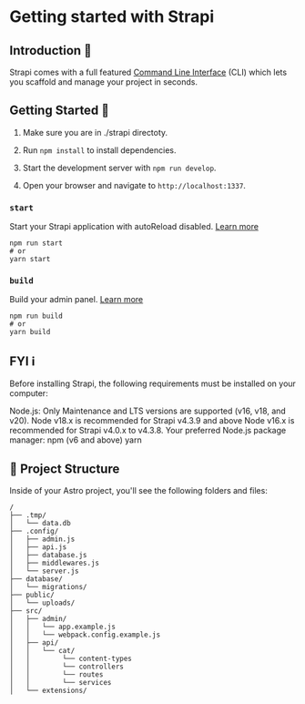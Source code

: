 # Getting started with Strapi

## Introduction 🚀

Strapi comes with a full featured [Command Line Interface](https://docs.strapi.io/dev-docs/cli) (CLI) which lets you scaffold and manage your project in seconds.

## Getting Started 🏁

1. Make sure you are in ./strapi directoty.

2. Run `npm install` to install dependencies.

3. Start the development server with `npm run develop`.

4. Open your browser and navigate to `http://localhost:1337`.

### `start`

Start your Strapi application with autoReload disabled. [Learn more](https://docs.strapi.io/dev-docs/cli#strapi-start)

```
npm run start
# or
yarn start
```

### `build`

Build your admin panel. [Learn more](https://docs.strapi.io/dev-docs/cli#strapi-build)

```
npm run build
# or
yarn build

```

## FYI ℹ️

Before installing Strapi, the following requirements must be installed on your computer:

Node.js: Only Maintenance and LTS versions are supported (v16, v18, and v20).
Node v18.x is recommended for Strapi v4.3.9 and above
Node v16.x is recommended for Strapi v4.0.x to v4.3.8.
Your preferred Node.js package manager:
npm (v6 and above)
yarn

## 🚀 Project Structure

Inside of your Astro project, you'll see the following folders and files:

```text
/
├── .tmp/
│   └── data.db
├── .config/
│   ├── admin.js
│   ├── api.js
│   ├── database.js
│   ├── middlewares.js
│   └── server.js
├── database/
│   └── migrations/
├── public/
│   └── uploads/
├── src/
│   ├── admin/
│   │   └── app.example.js
│   │   └── webpack.config.example.js
│   ├── api/
│   │   └── cat/
│   │        └── content-types
│   │        └── controllers
│   │        └── routes
│   │        └── services
│   └── extensions/
```
